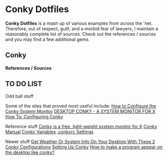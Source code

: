 Conky Dotfiles
==============
**Conky Dotfiles** is a mash up of various examples from across the 'net.
Therefore, out of respect, guilt, and a morbid fear of lawyers, I maintain a reasonably
complete list of sources.  Check out the references / sources and you may find
a few additional gems.

Conky
-----

#### References / Sources


TO DO LIST
----------
Odd ball stuff

Some of the sites that proved most useful include:
[How to Configure the Conky System Monitor](http://mylinuxramblings.wordpress.com/2010/03/23/how-to-configure-the-conky-system-monitor/)
[DESKTOP CONKY - A SYSTEM MONITOR FOR X](http://crunchbanglinux.org/wiki/conky)
[How To: Configuring Conky](http://lusule.wordpress.com/2008/08/07/how-to-4/)

Reference stuff
[Conky is a free, light-weight system monitor for X](http://conky.sourceforge.net/index.html)
[Conky Manual](http://conky.sourceforge.net/docs.html)
[Conky Variables](http://conky.sourceforge.net/variables.html)
[.conkyrc Settings](http://conky.sourceforge.net/config_settings.html)

Newer stuff
[Get Weather Or System Info On Your Desktop With These 2 Conky Configurations](http://www.webupd8.org/2013/05/get-weather-or-system-info-on-your.html#more)
[Setting Up Conky](https://help.ubuntu.com/community/SettingUpConky)
[How to make a program appear on the desktop like conky?](http://lifehacker.com/294005/embed-a-terminal-in-the-desktop-with-compiz-fusion)
